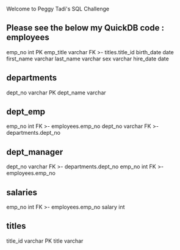Welcome to Peggy Tadi's SQL Challenge

Please see the below my QuickDB code :
employees
---
emp_no int PK
emp_title varchar FK >- titles.title_id
birth_date date
first_name varchar
last_name varchar
sex varchar
hire_date date

departments
----
dept_no varchar PK
dept_name varchar

dept_emp
---
emp_no int FK >- employees.emp_no
dept_no varchar FK >- departments.dept_no

dept_manager
----
dept_no varchar FK >- departments.dept_no
emp_no int FK >- employees.emp_no

salaries
----
emp_no int FK  >- employees.emp_no
salary int

titles
---
title_id varchar PK
title varchar
